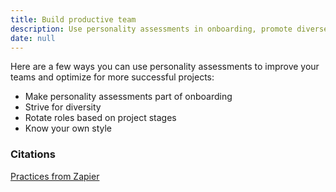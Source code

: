 ```yaml
---
title: Build productive team
description: Use personality assessments in onboarding, promote diverse teams, rotate roles by project stages, and understand your own style to boost team success and project outcomes.
date: null
---
```


Here are a few ways you can use personality assessments to improve your teams and optimize for more successful projects:

- Make personality assessments part of onboarding
- Strive for diversity
- Rotate roles based on project stages
- Know your own style

### Citations

[Practices from Zapier](https://zapier.com/blog/personality-tests/)
